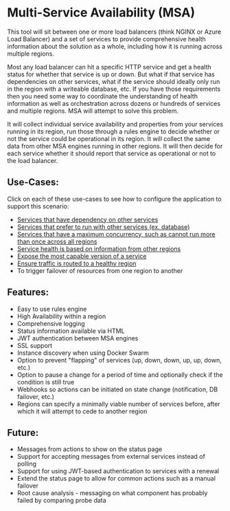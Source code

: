 # Multi-Service Availability (MSA)

This tool will sit between one or more load balancers (think NGINX or Azure Load Balancer) and a set of
services to provide comprehensive health information about the solution as a whole, including how it is
running across multiple regions.

Most any load balancer can hit a specific HTTP service and get a health status for whether that service
is up or down. But what if that service has dependencies on other services, what if the service should
ideally only run in the region with a writeable database, etc. If you have those requirements then
you need some way to coordinate the understanding of health information as well as orchestration across
dozens or hundreds of services and multiple regions. MSA will attempt to solve this problem.

It will collect individual service availability and properties from your services running in its region,
run those through a rules engine to decide whether or not the service could be operational in its region.
It will collect the same data from other MSA engines running in other regions. It will then decide for
each service whether it should report that service as operational or not to the load balancer.

## Use-Cases:
Click on each of these use-cases to see how to configure the application to support this scenario:

* [Services that have dependency on other services](/docs/dependencies.md)
* [Services that prefer to run with other services (ex. database)](/docs/colocation.md)
* [Services that have a maximum concurrency, such as cannot run more than once across all regions](/docs/colocation.md#limiting-concurrency)
* [Service health is based on information from other regions](/docs/based-on-remote.md)
* [Expose the most capable version of a service](/docs/most-capable.md)
* [Ensure traffic is routed to a healthy region](/docs/healthly-region.md)
* To trigger failover of resources from one region to another

## Features:
* Easy to use rules engine
* High Availability within a region
* Comprehensive logging
* Status information available via HTML
* JWT authentication between MSA engines
* SSL support
* Instance discovery when using Docker Swarm
* Option to prevent "flapping" of services (up, down, down, up, up, down, etc.)
* Option to pause a change for a period of time and optionally check if the condition is still true
* Webhooks so actions can be initiated on state change (notification, DB failover, etc.)
* Regions can specify a minimally viable number of services before, after which it will attempt to cede to another region

## Future:
* Messages from actions to show on the status page
* Support for accepting messages from external services instead of polling
* Support for using JWT-based authentication to services with a renewal
* Extend the status page to allow for common actions such as a manual failover
* Root cause analysis - messaging on what component has probably failed by comparing probe data
